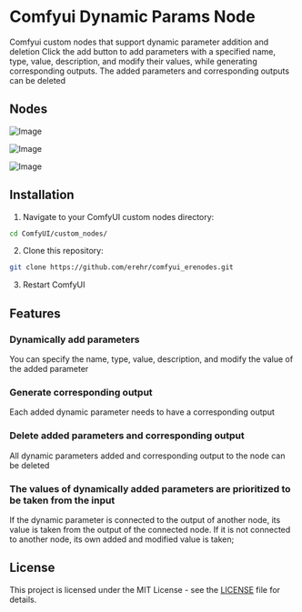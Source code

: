 # Comfyui Dynamic Params Node

Comfyui custom nodes that support dynamic parameter addition and deletion
Click the add button to add parameters with a specified name, type, value, description, and modify their values, while generating corresponding outputs. The added parameters and corresponding outputs can be deleted

## Nodes

![Image](https://github.com/user-attachments/assets/2bd391dd-0fc1-48d2-8582-99b9d3c9236c)

![Image](https://github.com/user-attachments/assets/aab153ce-ffd0-4cca-babd-391976ff0f15)

![Image](https://github.com/user-attachments/assets/859d432c-920b-4500-b13b-948c1507cc38)

## Installation

1. Navigate to your ComfyUI custom nodes directory:

```bash
cd ComfyUI/custom_nodes/
```

2. Clone this repository:

```bash
git clone https://github.com/erehr/comfyui_erenodes.git
```

3. Restart ComfyUI

## Features

### Dynamically add parameters

You can specify the name, type, value, description, and modify the value of the added parameter

### Generate corresponding output

Each added dynamic parameter needs to have a corresponding output

### Delete added parameters and corresponding output

All dynamic parameters added and corresponding output to the node can be deleted

### The values of dynamically added parameters are prioritized to be taken from the input

If the dynamic parameter is connected to the output of another node, its value is taken from the output of the connected node. If it is not connected to another node, its own added and modified value is taken;

## License

This project is licensed under the MIT License - see the [LICENSE](LICENSE) file for details.
